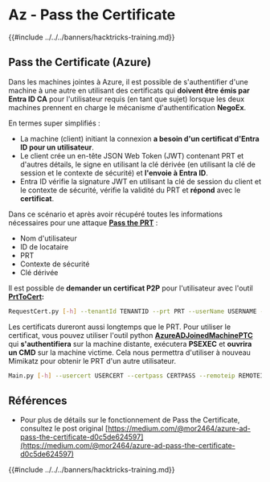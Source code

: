 # Az - Pass the Certificate

{{#include ../../../banners/hacktricks-training.md}}

## Pass the Certificate (Azure)

Dans les machines jointes à Azure, il est possible de s'authentifier d'une machine à une autre en utilisant des certificats qui **doivent être émis par Entra ID CA** pour l'utilisateur requis (en tant que sujet) lorsque les deux machines prennent en charge le mécanisme d'authentification **NegoEx**.

En termes super simplifiés :

- La machine (client) initiant la connexion **a besoin d'un certificat d'Entra ID pour un utilisateur**.
- Le client crée un en-tête JSON Web Token (JWT) contenant PRT et d'autres détails, le signe en utilisant la clé dérivée (en utilisant la clé de session et le contexte de sécurité) et **l'envoie à Entra ID**.
- Entra ID vérifie la signature JWT en utilisant la clé de session du client et le contexte de sécurité, vérifie la validité du PRT et **répond** avec le **certificat**.

Dans ce scénario et après avoir récupéré toutes les informations nécessaires pour une attaque [**Pass the PRT**](pass-the-prt.md) :

- Nom d'utilisateur
- ID de locataire
- PRT
- Contexte de sécurité
- Clé dérivée

Il est possible de **demander un certificat P2P** pour l'utilisateur avec l'outil [**PrtToCert**](https://github.com/morRubin/PrtToCert)**:**
```bash
RequestCert.py [-h] --tenantId TENANTID --prt PRT --userName USERNAME --hexCtx HEXCTX --hexDerivedKey HEXDERIVEDKEY [--passPhrase PASSPHRASE]
```
Les certificats dureront aussi longtemps que le PRT. Pour utiliser le certificat, vous pouvez utiliser l'outil python [**AzureADJoinedMachinePTC**](https://github.com/morRubin/AzureADJoinedMachinePTC) qui **s'authentifiera** sur la machine distante, exécutera **PSEXEC** et **ouvrira un CMD** sur la machine victime. Cela nous permettra d'utiliser à nouveau Mimikatz pour obtenir le PRT d'un autre utilisateur.
```bash
Main.py [-h] --usercert USERCERT --certpass CERTPASS --remoteip REMOTEIP
```
## Références

- Pour plus de détails sur le fonctionnement de Pass the Certificate, consultez le post original [https://medium.com/@mor2464/azure-ad-pass-the-certificate-d0c5de624597](https://medium.com/@mor2464/azure-ad-pass-the-certificate-d0c5de624597)

{{#include ../../../banners/hacktricks-training.md}}
